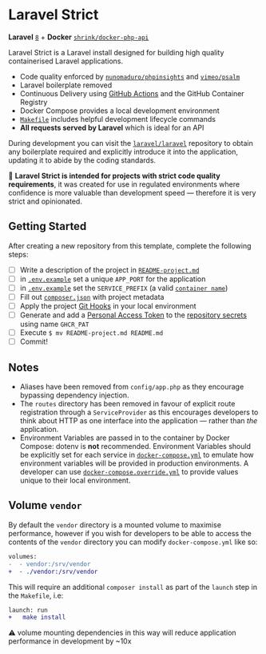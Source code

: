 # Laravel Strict

**Laravel** [`8`][laravel-8] + **Docker**
[`shrink/docker-php-api`][shrink/docker-php-api]

Laravel Strict is a Laravel install designed for building high quality
containerised Laravel applications.

* Code quality enforced by [`nunomaduro/phpinsights`][php-insights] and
  [`vimeo/psalm`][psalm]
* Laravel boilerplate removed
* Continuous Delivery using [GitHub Actions][workflows/build] and the GitHub
  Container Registry
* Docker Compose provides a local development environment
* [`Makefile`](Makefile) includes helpful development lifecycle commands
* **All requests served by Laravel** which is ideal for an API

During development you can visit the [`laravel/laravel`][laravel/laravel]
repository to obtain any boilerplate required and explicitly introduce it into
the application, updating it to abide by the coding standards.

:thought_balloon: **Laravel Strict is intended for projects with strict code
quality requirements**, it was created for use in regulated environments where
confidence is more valuable than development speed — therefore it is very strict
and opinionated.

## Getting Started

After creating a new repository from this template, complete the following
steps:

- [ ] Write a description of the project in
      [`README-project.md`][readme-project]
- [ ] in [`.env.example`][.env.example] set a unique `APP_PORT` for the
      application
- [ ] in [`.env.example`][.env.example] set the `SERVICE_PREFIX` (a
      valid [`container name`][docker/name])
- [ ] Fill out [`composer.json`][composer.json] with project metadata
- [ ] Apply the project [Git Hooks][hooks] in your local environment
- [ ] Generate and add a [Personal Access Token][ghcr-pat] to the
      [repository secrets][secrets] using name `GHCR_PAT`
- [ ] Execute `$ mv README-project.md README.md`
- [ ] Commit!

## Notes

* Aliases have been removed from `config/app.php` as they encourage bypassing
  dependency injection.
* The `routes` directory has been removed in favour of explicit route
  registration through a `ServiceProvider` as this encourages developers
  to think about HTTP as one interface into the application — rather than _the_
  application.
* Environment Variables are passed in to the container by Docker Compose: dotenv
  is **not** recommended. Environment Variables should be explicitly set for
  each service in [`docker-compose.yml`][dc-config] to emulate how
  environment variables will be provided in production environments. A developer
  can use [`docker-compose.override.yml`][dc-override] to provide values unique
  to their local environment.

## Volume `vendor`

By default the `vendor` directory is a mounted volume to maximise performance,
however if you wish for developers to be able to access the contents of the
`vendor` directory you can modify `docker-compose.yml` like so:

```diff
volumes:
-  - vendor:/srv/vendor
+  - ./vendor:/srv/vendor
```

This will require an additional `composer install` as part of the `launch` step
in the `Makefile`, i.e:

```diff
launch: run
+	make install
```

:warning: volume mounting dependencies in this way will reduce application
performance in development by ~10x

[laravel-8]: https://laravel.com/docs/8.x
[shrink/docker-php-api]: https://github.com/shrink/docker-php-api
[php-insights]: https://phpinsights.com
[psalm]: https://psalm.dev
[workflows/build]: .github/workflows/build.yml
[laravel/laravel]: https://github.com/laravel/laravel
[readme-project]: README-project.md
[.env.example]: .env.example
[composer.json]: composer.json
[docker/name]: https://github.com/moby/moby/blob/19.03/daemon/names/names.go#L6
[hooks]: README-project.md#hooks
[ghcr-pat]: https://docs.github.com/en/packages/getting-started-with-github-container-registry/migrating-to-github-container-registry-for-docker-images#authenticating-with-the-container-registry
[secrets]: settings/secrets
[dc-config]: docker-compose.yml
[dc-override]: https://docs.docker.com/compose/extends/#understanding-multiple-compose-files

